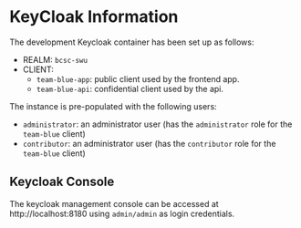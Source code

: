 # KeyCloak Information

The development Keycloak container has been set up as follows:

- REALM: `bcsc-swu`
- CLIENT:
    - `team-blue-app`: public client used by the frontend app.
    - `team-blue-api`: confidential client used by the api.

The instance is pre-populated with the following users:

- `administrator`: an administrator user (has the `administrator` role for the `team-blue` client)
- `contributor`: an administrator user (has the `contributor` role for the `team-blue` client)

## Keycloak Console

The keycloak management console can be accessed at http://localhost:8180 using `admin/admin` as login credentials.
